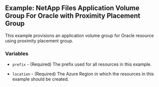## Example: NetApp Files Application Volume Group For Oracle with Proximity Placement Group

This example provisions an application volume group for Oracle resource using proximity placement group.

### Variables

* `prefix` - (Required) The prefix used for all resources in this example.

* `location` - (Required) The Azure Region in which the resources in this example should be created.
